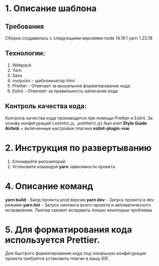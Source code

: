 # 1. Описание шаблона
## Требования
Сборка создавалась с следующими версиями
node 14.19.1
yarn 1.22.18

## Технологии:
1. Webpack  
2. Yarn
3. Sass
4. nunjucks - шаблонизатор html
5. Prettier - Отвечает за визуальное форматирование кода
6. Eslint - Отвечает за правильность написания кода

## Контроль качества кода:
Контроль качества кода производится при помощи Prettier и Eslint.
За основу конфигураций (.eslintrc.js, .prettierrc.js) был взят **Style Guide Airbnb** + включенные настройки плагина **eslint-plugin-vue**.

# 2. Инструкция по развертыванию
1. Клонируйте репозиторий  
2. Установите командой **yarn** зависимости проекта

# 4. Описание команд
**yarn build** - Билд проекта prod версии
**yarn dev** - Запуск проекта в dev режиме
**yarn lint** - Запуск линтинга всего проекта и автоматического исправления. Линтер сможет исправить только некоторые проблемы

# 5. Для форматирования кода используется Prettier.
Для быстрого форматирования кода под локальную конфигурация проекта требуется установить плагин в вашу IDE.